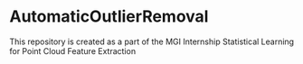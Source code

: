 # AutomaticOutlierRemoval
This repository is created as a part of the MGI Internship Statistical Learning for Point Cloud Feature Extraction
